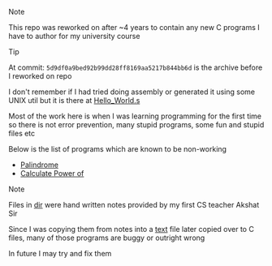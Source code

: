 > [!NOTE]
> This repo was reworked on after ~4 years to contain any new C programs I have to author for my university course

> [!TIP]
> At commit: `5d9df0a9bed92b99dd28ff8169aa5217b844bb6d` is the archive before I reworked on repo

I don't remember if I had tried doing assembly or generated it using some UNIX util but it is there at [Hello_World.s](Mine_Old/hello_world.s)

Most of the work here is when I was learning programming for the first time so there is not error prevention, many stupid programs, some fun and stupid files etc

Below is the list of programs which are known to be non-working

-   [Palindrome](Mine_Old/palindrome.c)
-   [Calculate Power of](Mine_Old/calc_power.c)

> [!NOTE]
> Files in [dir](Akshat_Sir) were hand written notes provided by my first CS teacher Akshat Sir
> 
> Since I was copying them from notes into a [text](Akshat_Sir/txt-format/) file later copied over to C files, many of those programs are buggy or outright wrong
>
> In future I may try and fix them